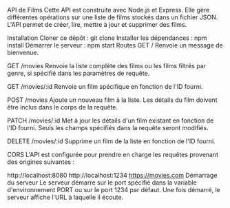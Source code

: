 API de Films
Cette API est construite avec Node.js et Express. Elle gère différentes opérations sur une liste de films stockés dans un fichier JSON. L'API permet de créer, lire, mettre à jour et supprimer des films.

Installation
Cloner ce dépôt : git clone <URL>
Installer les dépendances : npm install
Démarrer le serveur : npm start
Routes
GET /
Renvoie un message de bienvenue.

GET /movies
Renvoie la liste complète des films ou les films filtrés par genre, si spécifié dans les paramètres de requête.

GET /movies/:id
Renvoie un film spécifique en fonction de l'ID fourni.

POST /movies
Ajoute un nouveau film à la liste. Les détails du film doivent être inclus dans le corps de la requête.

PATCH /movies/:id
Met à jour les détails d'un film existant en fonction de l'ID fourni. Seuls les champs spécifiés dans la requête seront modifiés.

DELETE /movies/:id
Supprime un film de la liste en fonction de l'ID fourni.

CORS
L'API est configurée pour prendre en charge les requêtes provenant des origines suivantes :

http://localhost:8080
http://localhost:1234
https://movies.com
Démarrage du serveur
Le serveur démarre sur le port spécifié dans la variable d'environnement PORT ou sur le port 1234 par défaut. Une fois démarré, le serveur affiche l'URL à laquelle il écoute.
